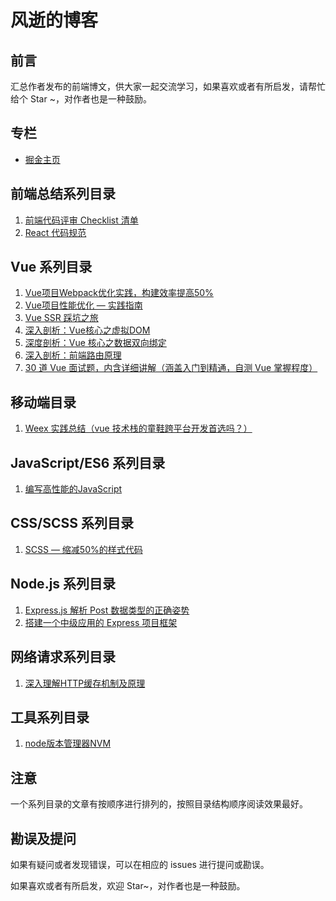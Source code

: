 # 风逝的博客

## 前言

汇总作者发布的前端博文，供大家一起交流学习，如果喜欢或者有所启发，请帮忙给个 Star ~，对作者也是一种鼓励。

## 专栏

* [掘金主页](https://juejin.im/user/5bc7de8e5188255c6c626f96 )

## 前端总结系列目录

1. [前端代码评审 Checklist 清单](https://github.com/fengshi123/blog/issues/1)
2. [React 代码规范](https://github.com/fengshi123/blog/issues/16)

## Vue 系列目录

1. [Vue项目Webpack优化实践，构建效率提高50%](https://github.com/fengshi123/blog/issues/2)
2. [Vue项目性能优化 — 实践指南](https://github.com/fengshi123/blog/issues/13)
3. [Vue SSR 踩坑之旅](https://github.com/fengshi123/blog/issues/3)
4. [深入剖析：Vue核心之虚拟DOM](https://github.com/fengshi123/blog/issues/10)
5. [深度剖析：Vue 核心之数据双向绑定](https://github.com/fengshi123/blog/issues/11)
6. [深入剖析：前端路由原理](https://github.com/fengshi123/blog/issues/12)
7. [30 道 Vue 面试题，内含详细讲解（涵盖入门到精通，自测 Vue 掌握程度）](https://github.com/fengshi123/blog/issues/14)

## 移动端目录

   1. [Weex 实践总结（vue 技术栈的童鞋跨平台开发首选吗？）](https://github.com/fengshi123/blog/issues/15)


## JavaScript/ES6 系列目录

1. [编写高性能的JavaScript](https://github.com/fengshi123/blog/issues/6)

## CSS/SCSS 系列目录
1. [SCSS — 缩减50%的样式代码](https://github.com/fengshi123/blog/issues/8)

## Node.js 系列目录
1. [Express.js 解析 Post 数据类型的正确姿势](https://github.com/fengshi123/blog/issues/4)
2. [搭建一个中级应用的 Express 项目框架](https://github.com/fengshi123/blog/issues/5)

## 网络请求系列目录
1. [深入理解HTTP缓存机制及原理](https://github.com/fengshi123/blog/issues/7)

## 工具系列目录
1. [node版本管理器NVM ](https://github.com/fengshi123/blog/issues/9)


## 注意

一个系列目录的文章有按顺序进行排列的，按照目录结构顺序阅读效果最好。

## 勘误及提问

如果有疑问或者发现错误，可以在相应的 issues 进行提问或勘误。

如果喜欢或者有所启发，欢迎 Star~，对作者也是一种鼓励。
